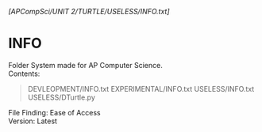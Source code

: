 *[APCompSci/UNIT 2/TURTLE/USELESS/INFO.txt]*


# INFO #
Folder System made for AP Computer Science.  
Contents:  
>DEVLEOPMENT/INFO.txt
>EXPERIMENTAL/INFO.txt
>USELESS/INFO.txt
>USELESS/DTurtle.py


File Finding: Ease of Access  
Version: Latest  
